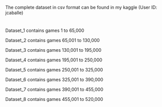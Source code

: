 The complete dataset in csv format can be found in my kaggle (User ID: jcaballe)
#
Dataset_1 contains games 1 to 65,000

Dataset_2 contains games 65,001 to 130,000

Dataset_3 contains games 130,001 to 195,000

Dataset_4 contains games 195,001 to 250,000

Dataset_5 contains games 250,001 to 325,000

Dataset_6 contains games 325,001 to 390,000

Dataset_7 contains games 390,001 to 455,000

Dataset_8 contains games 455,001 to 520,000

